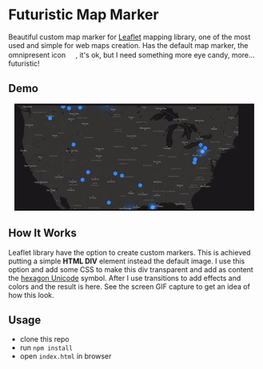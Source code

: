 # Futuristic Map Marker

Beautiful custom map marker for [Leaflet](https://leafletjs.com/) mapping library, one of the most used and simple for web maps creation. Has the default map marker, the omnipresent icon <img height="16" width="16" src="https://unpkg.com/simple-icons@v3/icons/googlemaps.svg" />, it's ok, but I need something more eye candy, more... futuristic!

## Demo

<p align="center">
  <img src="map_demo.gif" alt="map animation">
</p>

## How It Works

Leaflet library have the option to create custom markers. This is achieved putting a simple **HTML DIV** element instead the default image. I use this option and add some CSS to make this div transparent and add as content the [hexagon Unicode](https://www.compart.com/en/unicode/U+2B22) symbol. After I use transitions to add effects and colors and the result is here. See the screen GIF capture to get an idea of how this look.

## Usage

- clone this repo
- run `npm install`
- open `index.html` in browser
